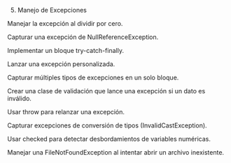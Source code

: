 5. Manejo de Excepciones


Manejar la excepción al dividir por cero.

Capturar una excepción de NullReferenceException.

Implementar un bloque try-catch-finally.

Lanzar una excepción personalizada.

Capturar múltiples tipos de excepciones en un solo bloque.

Crear una clase de validación que lance una excepción si un dato es inválido.

Usar throw para relanzar una excepción.

Capturar excepciones de conversión de tipos (InvalidCastException).

Usar checked para detectar desbordamientos de variables numéricas.

Manejar una FileNotFoundException al intentar abrir un archivo inexistente.